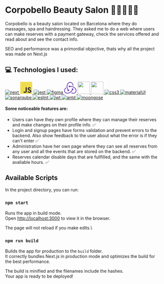 # Corpobello Beauty Salon ​💇‍♀️​💆‍♀️​💅​

Corpobello is a beauty salon located on Barcelona where they do massages, spa and hairdressing. 
They asked me to do a web where users can make reserves with a payment gateway, check the services offered and read about and see the contact info.

SEO and performance was a primordial objective, thats why all the project was made on Next.js


## 💻 Technologies I used:


<p> 
  <a href="https://nextjs.org/" target="_blank"> 
    <img src="http://www.legrandlucas.com/assets/nextjs__white.png" alt="next" width="65" height="40"/> 
  </a> 
    <a href="https://developer.mozilla.org/en-US/docs/Web/JavaScript" target="_blank"> 
    <img src="https://raw.githubusercontent.com/devicons/devicon/master/icons/javascript/javascript-original.svg" alt="javascript" width="40" height="40"/> 
  </a> 
  <a href="https://jestjs.io" target="_blank"> 
    <img src="https://www.vectorlogo.zone/logos/jestjsio/jestjsio-icon.svg" alt="jest" width="40" height="40"/> 
  </a> 
  <a href="https://testing-library.com/" target="_blank">
    <img src="https://testing-library.com/img/octopus-128x128.png" alt="figma" width="40" height="40" /> 
  </a>
  <a href="https://redux.js.org" target="_blank"> 
    <img src="https://raw.githubusercontent.com/devicons/devicon/master/icons/redux/redux-original.svg" alt="redux" width="40" height="40"/> 
  </a> 
  <a href="https://github.com/" target="_blank">
    <img src="https://raw.githubusercontent.com/rahulbanerjee26/githubAboutMeGenerator/main/icons/github.svg" width="40" height="40">
  </a>
  <a href="https://git-scm.com/" target="_blank">
    <img src="https://raw.githubusercontent.com/rahulbanerjee26/githubAboutMeGenerator/main/icons/git.svg" width="40" height="40">
  </a>
  <a href="https://www.w3schools.com/css/" target="_blank"> 
    <img src="https://external-content.duckduckgo.com/iu/?u=https%3A%2F%2Fcdn1.iconfinder.com%2Fdata%2Ficons%2Flogotypes%2F32%2Fbadge-css-3-512.png&f=1&nofb=1" alt="css3" width="40" height="40"/>
  </a>
  <a href="https://material-ui.com/" target="_blank"> 
    <img src="https://material-ui.com/static/logo_raw.svg" alt="materialUI" width="40" height="40"/> 
   </a>
   <a href="https://www.sonarqube.org/" target="_blank"> 
    <img src="https://encrypted-tbn0.gstatic.com/images?q=tbn:ANd9GcQO0yEhvvnlyrgcg3uHSsRBhehjzhs-WXGte9NyDRM0LsscmgtxHIT4vHU9B8hemUmhSrc&usqp=CAU" alt="sonarqube" width="40" height="40"/> 
   </a>
   <a href="https://eslint.org/" target="_blank"> 
    <img src="https://d33wubrfki0l68.cloudfront.net/204482ca413433c80cd14fe369e2181dd97a2a40/092e2/assets/img/logo.svg" alt="eslint" width="40" height="40"/> 
   </a>
    <a href="https://jwt.io/" target="_blank"> 
    <img src="https://jwt.io/img/logo.svg" alt="jwt" width="40" height="40"/> 
   </a>
   <a href="https://ant.design/" target="_blank"> 
    <img src="https://gw.alipayobjects.com/zos/rmsportal/rlpTLlbMzTNYuZGGCVYM.png" alt="antd" width="40" height="40"/> 
   </a>
    <a href="mongoosejs.com" target="_blank"> 
    <img src="https://mongoosejs.com/docs/images/mongoose5_62x30_transparent.png" alt="moongose" width="65" height="40"/> 
   </a>
</p>

#### Some noticeable features are:
- Users can have they own profile where they can manage their reserves and make changes on their profile info. ✅
- Login and signup pages have forms validation and prevent errors to the backend. Also show feedback to the user about what the error is if they can't enter ✅
- Administration have her own page where they can see all reserves from any user and all the events that are stored on the backend. ✅
- Reserves calendar disable days that are fullfilled, and the same with the avaliable hours. ✅

## Available Scripts

In the project directory, you can run:

### `npm start`

Runs the app in build mode.\
Open [http://localhost:3000](http://localhost:3000) to view it in the browser.

The page will not reload if you make edits.\


### `npm run build`

Builds the app for production to the `build` folder.\
It correctly bundles Next.js in production mode and optimizes the build for the best performance.

The build is minified and the filenames include the hashes.\
Your app is ready to be deployed!
